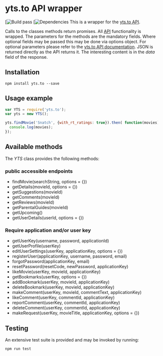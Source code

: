 # yts.to API wrapper
[![Build pass](https://travis-ci.org/stylesuxx/yts.to.svg?branch=master)  [![Dependencies](https://david-dm.org/stylesuxx/yts.to.svg)
This is a wrapper for the [yts.to API](https://yts.to/api).

Calls to the classes methods return promises. All [API](https://yts.to/api) functionality is wrapped.
The parameters for the methods are the mandatory fields. Where optional fields may be passed this may be done via options object. For optional parameters please refer to the [yts.to API documentation](https://yts.to/api). JSON is returned directly as the API returns it. The interesting content is in the *data* field of the response.

## Installation
    npm install yts.to --save

## Usage example
``` JavaScript
var YTS = require('yts.to');
var yts = new YTS();

yts.findMovie('Snatch', {with_rt_ratings: true}).then( function(movies) {
  console.log(movies);
});
```

## Available methods
The *YTS* class provides the following methods:

### public accessible endpoints
* findMovie(searchString, options = {})
* getDetails(movieId, options = {})
* getSuggestions(movieId)
* getComments(movieId)
* getReviews(movieId)
* getParentalGuides(movieId)
* getUpcoming()
* getUserDetails(userId, options = {})

### Require application and/or user key
* getUserKey(username, password, applicationId)
* getUserProfile(userKey)
* editUserSettings(userKey, applicationKey, options = {})
* registerUser(applicationKey, username, password, email)
* forgotPassword(applicationKey, email)
* resetPassword(resetCode, newPassword, applicationKey)
* likeMovie(userKey, movieId, applicationKey)
* getBookmarks(userKey, options = {})
* addBookmark(userKey, movieId, applicationKey)
* deleteBookmark(userKey, movieId, applicationKey)
* makeComment(userKey, movieId, commentText, applicationKey)
* likeComment(userKey, commentId, applicationKey)
* reportComment(userKey, commentId, applicationKey)
* deleteComment(userKey, commentId, applicationKey)
* makeRequest(userKey, movieTitle, applicationKey, options = {})

## Testing
An extensive test suite is provided and may be invoked by running:

    npm run test
